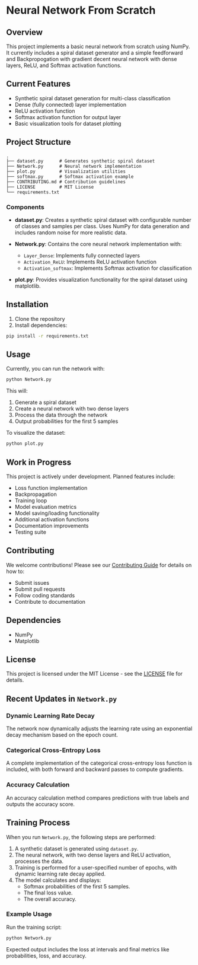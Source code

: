 # Neural Network From Scratch

## Overview
This project implements a basic neural network from scratch using NumPy. It currently includes a spiral dataset generator and a simple feedforward and Backpropogation with gradient decent neural network with dense layers, ReLU, and Softmax activation functions.

## Current Features
- Synthetic spiral dataset generation for multi-class classification
- Dense (fully connected) layer implementation
- ReLU activation function
- Softmax activation function for output layer
- Basic visualization tools for dataset plotting

## Project Structure
```
.
├── dataset.py      # Generates synthetic spiral dataset
├── Network.py      # Neural network implementation
├── plot.py         # Visualization utilities
├── softmax.py      # Softmax activation example
├── CONTRIBUTING.md # Contribution guidelines
├── LICENSE         # MIT License
└── requirements.txt
```

### Components
- **dataset.py**: Creates a synthetic spiral dataset with configurable number of classes and samples per class. Uses NumPy for data generation and includes random noise for more realistic data.

- **Network.py**: Contains the core neural network implementation with:
  - `Layer_Dense`: Implements fully connected layers
  - `Activation_ReLU`: Implements ReLU activation function
  - `Activation_softmax`: Implements Softmax activation for classification

- **plot.py**: Provides visualization functionality for the spiral dataset using matplotlib.

## Installation
1. Clone the repository
2. Install dependencies:
```bash
pip install -r requirements.txt
```

## Usage
Currently, you can run the network with:
```python
python Network.py
```

This will:
1. Generate a spiral dataset
2. Create a neural network with two dense layers
3. Process the data through the network
4. Output probabilities for the first 5 samples

To visualize the dataset:
```python
python plot.py
```

## Work in Progress
This project is actively under development. Planned features include:
- Loss function implementation
- Backpropagation
- Training loop
- Model evaluation metrics
- Model saving/loading functionality
- Additional activation functions
- Documentation improvements
- Testing suite

## Contributing
We welcome contributions! Please see our [Contributing Guide](CONTRIBUTING.md) for details on how to:
- Submit issues
- Submit pull requests
- Follow coding standards
- Contribute to documentation

## Dependencies
- NumPy
- Matplotlib

## License
This project is licensed under the MIT License - see the [LICENSE](LICENSE) file for details.


## Recent Updates in `Network.py`
### Dynamic Learning Rate Decay
The network now dynamically adjusts the learning rate using an exponential decay mechanism based on the epoch count.

### Categorical Cross-Entropy Loss
A complete implementation of the categorical cross-entropy loss function is included, with both forward and backward passes to compute gradients.

### Accuracy Calculation
An accuracy calculation method compares predictions with true labels and outputs the accuracy score.

## Training Process
When you run `Network.py`, the following steps are performed:
1. A synthetic dataset is generated using `dataset.py`.
2. The neural network, with two dense layers and ReLU activation, processes the data.
3. Training is performed for a user-specified number of epochs, with dynamic learning rate decay applied.
4. The model calculates and displays:
   - Softmax probabilities of the first 5 samples.
   - The final loss value.
   - The overall accuracy.

### Example Usage
Run the training script:
```bash
python Network.py
```

Expected output includes the loss at intervals and final metrics like probabilities, loss, and accuracy.
